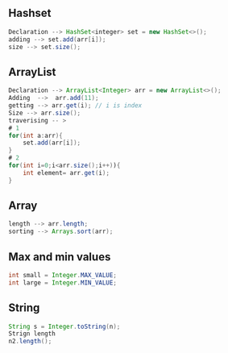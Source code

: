 ## Hashset

```java
Declaration --> HashSet<integer> set = new HashSet<>();
adding --> set.add(arr[i]);
size --> set.size();
```

## ArrayList

```java
Declaration --> ArrayList<Integer> arr = new ArrayList<>();
Adding  -->  arr.add(11);
getting --> arr.get(i); // i is index
Size --> arr.size();
traverising -- > 
# 1
for(int a:arr){
	set.add(arr[i]);
}
# 2 
for(int i=0;i<arr.size();i++)){
	int element= arr.get(i);
}
```

## Array

```java
length --> arr.length;
sorting --> Arrays.sort(arr);
```

## Max and min values

```java
int small = Integer.MAX_VALUE;
int large = Integer.MIN_VALUE;
```

## String

```java
String s = Integer.toString(n);
Strign length
n2.length();
```
